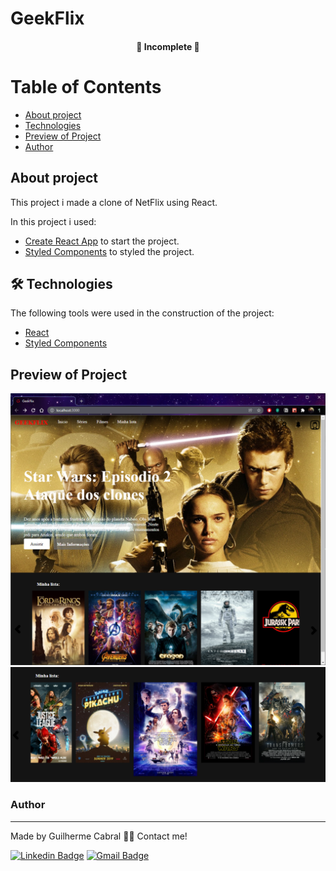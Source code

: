 # GeekFlix

<h4 align="center">
	🚧  Incomplete  🚧
</h4>

Table of Contents
=================
<!--ts-->
   * [About project](#About-Project)
   * [Technologies](#-Technologies)
   * [Preview of Project](#Preview-of-Project)
   * [Author](#Author)
<!--te-->

## About project

This project i made a clone of NetFlix using React. 

In this project i used:

* [Create React App](https://github.com/facebook/create-react-app) to start the project.
* [Styled Components](https://styled-components.com/) to styled the project.

## 🛠 Technologies

The following tools were used in the construction of the project:

- [React](https://pt-br.reactjs.org/)
- [Styled Components](https://styled-components.com/)


 ##  Preview of Project


<div align="center">
  <img alt="FinalExample" title="#FinalExample" src="src/components/img/screenshot/finalResult.png" />
  <img alt="CouroselResult" title="#CouroselResult" src="src/components/img/screenshot/carouselResult.png" />
</div>



### Author
---
Made by Guilherme Cabral 👋🏽 Contact me!

[![Linkedin Badge](https://img.shields.io/badge/-Guilherme-blue?style=flat-square&logo=Linkedin&logoColor=white&link=https://www.linkedin.com/in/tgmarinho/)](https://www.linkedin.com/in/guilherme-rodrigues-cabral/)
[![Gmail Badge](https://img.shields.io/badge/-guilhermerocabral@gmail.com-c14438?style=flat-square&logo=Gmail&logoColor=white&link=mailto:guilhermerocabral@gmail.com)](mailto:guilhermerocabral@gmail.com)
